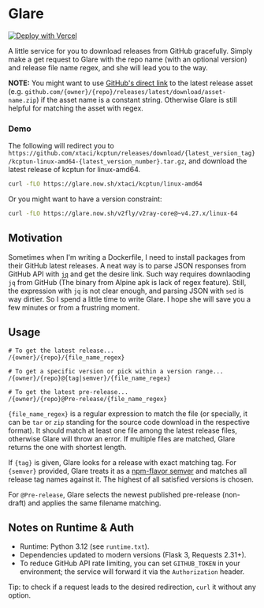 # Glare

[![Deploy with Vercel](https://vercel.com/button)](https://vercel.com/new/git/external?repository-url=https%3A%2F%2Fgithub.com%2FContextualist%2Fglare&project-name=glare&repo-name=glare&demo-title=Glare&demo-description=gracefully%20download%20(latest)%20releases%20from%20GitHub&demo-url=https%3A%2F%2Fgithub.com%2FContextualist%2Fglare&demo-image=https%3A%2F%2Frepository-images.githubusercontent.com%2F77979589%2Fa6437980-6472-11e9-9660-133b39d9978f)

A little service for you to download releases from GitHub gracefully. Simply make a get request to Glare with the repo name (with an optional version) and release file name regex, and she will lead you to the way.

**NOTE:** You might want to use [GitHub's direct link](https://help.github.com/en/articles/linking-to-releases#linking-to-the-latest-release) to the latest release asset (e.g. `github.com/{owner}/{repo}/releases/latest/download/asset-name.zip`) if the asset name is a constant string. Otherwise Glare is still helpful for matching the asset with regex.

### Demo
The following will redirect you to `https://github.com/xtaci/kcptun/releases/download/{latest_version_tag}/kcptun-linux-amd64-{latest_version_number}.tar.gz`, and download the latest release of kcptun for linux-amd64. 
```bash
curl -fLO https://glare.now.sh/xtaci/kcptun/linux-amd64
```

Or you might want to have a version constraint:
```bash
curl -fLO https://glare.now.sh/v2fly/v2ray-core@~v4.27.x/linux-64
```

## Motivation
Sometimes when I'm writing a Dockerfile, I need to install packages from their GitHub latest releases. A neat way is to parse JSON responses from GitHub API with [`jq`](https://stedolan.github.io/jq) and get the desire link. Such way requires downlaoding `jq` from GitHub (The binary from Alpine apk is lack of regex feature). Still, the expression with `jq` is not clear enough, and parsing JSON with `sed` is way dirtier. So I spend a little time to write Glare. I hope she will save you a few minutes or from a frustring moment.

## Usage
```
# To get the latest release...
/{owner}/{repo}/{file_name_regex}

# To get a specific version or pick within a version range...
/{owner}/{repo}@{tag|semver}/{file_name_regex}

# To get the latest pre-release...
/{owner}/{repo}@Pre-release/{file_name_regex}
```
`{file_name_regex}` is a regular expression to match the file (or specially, it can be `tar` or `zip` standing for the source code download in the respective format). It should match at least one file among the latest release files, otherwise Glare will throw an error. If multiple files are matched, Glare returns the one with shortest length.

If `{tag}` is given, Glare looks for a release with exact matching tag. For `{semver}` provided, Glare treats it as a [npm-flavor semver](https://semver.npmjs.com/) and matches all release tag names against it. The highest of all satisfied versions is chosen.

For `@Pre-release`, Glare selects the newest published pre-release (non-draft) and applies the same filename matching.

## Notes on Runtime & Auth
- Runtime: Python 3.12 (see `runtime.txt`).
- Dependencies updated to modern versions (Flask 3, Requests 2.31+).
- To reduce GitHub API rate limiting, you can set `GITHUB_TOKEN` in your environment; the service will forward it via the `Authorization` header.

Tip: to check if a request leads to the desired redirection, `curl` it without any option.
